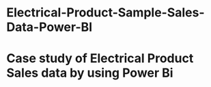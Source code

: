 # Electrical-Product-Sample-Sales-Data-Power-BI

# Case study of Electrical Product Sales data by using Power Bi 

